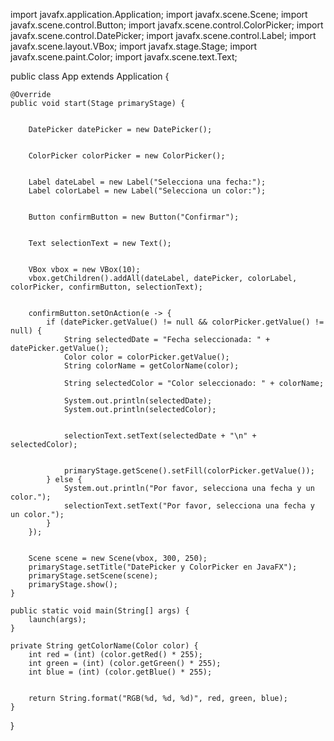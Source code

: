


import javafx.application.Application;
import javafx.scene.Scene;
import javafx.scene.control.Button;
import javafx.scene.control.ColorPicker;
import javafx.scene.control.DatePicker;
import javafx.scene.control.Label;
import javafx.scene.layout.VBox;
import javafx.stage.Stage;
import javafx.scene.paint.Color;
import javafx.scene.text.Text;

public class App extends Application {

    @Override
    public void start(Stage primaryStage) {
        
        
        DatePicker datePicker = new DatePicker();
        
        
        ColorPicker colorPicker = new ColorPicker();

        
        Label dateLabel = new Label("Selecciona una fecha:");
        Label colorLabel = new Label("Selecciona un color:");
        
        
        Button confirmButton = new Button("Confirmar");

        
        Text selectionText = new Text();

        
        VBox vbox = new VBox(10); 
        vbox.getChildren().addAll(dateLabel, datePicker, colorLabel, colorPicker, confirmButton, selectionText);

       
        confirmButton.setOnAction(e -> {
            if (datePicker.getValue() != null && colorPicker.getValue() != null) {
                String selectedDate = "Fecha seleccionada: " + datePicker.getValue();
                Color color = colorPicker.getValue();
                String colorName = getColorName(color);

                String selectedColor = "Color seleccionado: " + colorName;

                System.out.println(selectedDate);
                System.out.println(selectedColor);

                
                selectionText.setText(selectedDate + "\n" + selectedColor);

                
                primaryStage.getScene().setFill(colorPicker.getValue());
            } else {
                System.out.println("Por favor, selecciona una fecha y un color.");
                selectionText.setText("Por favor, selecciona una fecha y un color.");
            }
        });

        
        Scene scene = new Scene(vbox, 300, 250);
        primaryStage.setTitle("DatePicker y ColorPicker en JavaFX");
        primaryStage.setScene(scene);
        primaryStage.show();
    }

    public static void main(String[] args) {
        launch(args);
    }

    private String getColorName(Color color) {
        int red = (int) (color.getRed() * 255);
        int green = (int) (color.getGreen() * 255);
        int blue = (int) (color.getBlue() * 255);

        
        return String.format("RGB(%d, %d, %d)", red, green, blue);
    }
}
